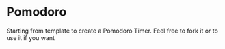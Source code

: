 # Pomodoro

Starting from template to create a Pomodoro Timer. Feel free to fork it or to use it if you want
